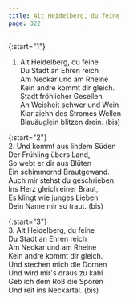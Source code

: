 ```yaml
---
title: Alt Heidelberg, du feine
page: 322
---  
```



{:start="1"}  
1.  Alt Heidelberg, du feine  
Du Stadt an Ehren reich  
Am Neckar und am Rheine  
Kein andre kommt dir gleich.  
Stadt fröhlicher Gesellen  
An Weisheit schwer und Wein  
Klar ziehn des Stromes Wellen  
Blauäuglein blitzen drein. (bis)  


{:start="2"}  
2. Und kommt aus lindem Süden  
Der Frühling übers Land,  
So webt er dir aus Blüten  
Ein schimmernd Brautgewand.  
Auch mir stehst du geschrieben  
Ins Herz gleich einer Braut,  
Es klingt wie junges Lieben  
Dein Name mir so traut. (bis)  


{:start="3"}  
3. Alt Heidelberg, du feine  
Du Stadt an Ehren reich  
Am Neckar und am Rheine  
Kein andre kommt dir gleich.  
Und stechen mich die Dornen  
Und wird mir's draus zu kahl  
Geb ich dem Roß die Sporen  
Und reit ins Neckartal. (bis)  